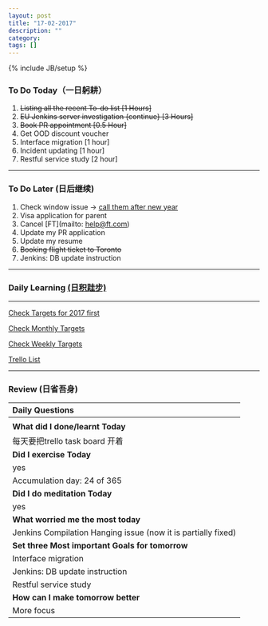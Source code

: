 ```yaml
---
layout: post
title: "17-02-2017"
description: ""
category: 
tags: []
---
```

{% include JB/setup %}

### To Do Today（一日躬耕）

1. <s>Listing all the recent To-do list [1 Hours] </s>
2. <s>EU Jenkins server investigation {continue} [3 Hours] </s>
3. <s>Book PR appointment [0.5 Hour] </s>
4. Get OOD discount voucher 
5. Interface migration [1 hour]
6. Incident updating [1 hour]
7. Restful service study [2 hour]

---

### To Do Later (日后继续) 

1. Check window issue -> [call them after new year](http://neil526.tripod.com/) 
2. Visa application for parent
3. Cancel [FT](mailto: help@ft.com)
4. Update my PR application 
5. Update my resume 
6. <s>Booking flight ticket to Toronto</s> 
7. Jenkins: DB update instruction 

---

### Daily Learning [(日积跬步)](https://yitianxu.github.io/2017/01/05/learning-summary)


---

[Check Targets for 2017 first](https://yitianxu.github.io/2016/12/30/resolution-for-2017)

[Check Monthly Targets](https://yitianxu.github.io/pages/monthly%20targets/Monthly)

[Check Weekly Targets](https://yitianxu.github.io/pages/weekly%20targets/Weekly%20Targets) 

[Trello List](https://yitianxu.github.io/2016/12/30/resolution-for-2017)

---

### Review (日省吾身)

| Daily Questions                   |                                           
|:----------------------------------|
|                                   |
| **What did I done/learnt Today**| 
|  每天要把trello task board 开着  |
| **Did I exercise Today**|          
| yes    |
| Accumulation day: 24 of 365   |
| **Did I do meditation Today**|          
|  yes   |
|**What worried me the most today**|
|  Jenkins Compilation Hanging issue (now it is partially fixed)       |
|**Set three Most important Goals for tomorrow**|
|Interface migration   |
|Jenkins: DB update instruction |
|Restful service study|
|**How can I make tomorrow better**|
| More focus    |